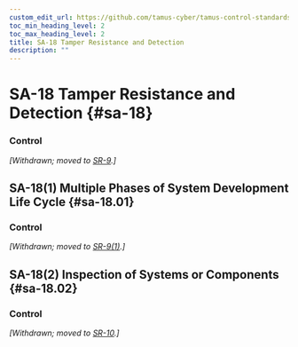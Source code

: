 ```yaml
---
custom_edit_url: https://github.com/tamus-cyber/tamus-control-standards/tree/main/content/tamus.edu/TAMUS_profile.yaml
toc_min_heading_level: 2
toc_max_heading_level: 2
title: SA-18 Tamper Resistance and Detection
description: ""
---
```


# SA-18 Tamper Resistance and Detection {#sa-18}

### Control

<em>[Withdrawn; moved to [SR-9](/catalog/sr/sr-09).]</em>



## SA-18(1) Multiple Phases of System Development Life Cycle {#sa-18.01}

### Control

<em>[Withdrawn; moved to [SR-9(1)](/catalog/sr/sr-09#sr-09.01).]</em>



## SA-18(2) Inspection of Systems or Components {#sa-18.02}

### Control

<em>[Withdrawn; moved to [SR-10](/catalog/sr/sr-10).]</em>

